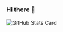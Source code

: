 ### Hi there 👋

<!--
**Keyl0ve/Keyl0ve** is a ✨ _special_ ✨ repository because its `README.md` (this file) appears on your GitHub profile.

Here are some ideas to get you started:

- 🔭 I’m currently working on ...
- 🌱 I’m currently learning ...
- 👯 I’m looking to collaborate on ...
- 🤔 I’m looking for help with ...
- 💬 Ask me about ...
- 📫 How to reach me: ...
- 😄 Pronouns: ...
- ⚡ Fun fact: ...
-->

![GitHub Stats Card](https://github-readme-stats.vercel.app/api?username=Keyl0ve&count_private=true&hide=stars&theme=react)
<!-- ![Top Languages Card (Compact layout)](https://github-readme-stats.vercel.app/api/top-langs/?username=Keyl0ve&layout=compact&theme=react)
 -->
